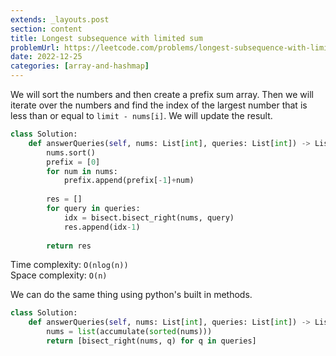 ```yaml
---
extends: _layouts.post
section: content
title: Longest subsequence with limited sum
problemUrl: https://leetcode.com/problems/longest-subsequence-with-limited-sum/
date: 2022-12-25
categories: [array-and-hashmap]
---
```


We will sort the numbers and then create a prefix sum array. Then we will iterate over the numbers and find the index of the largest number that is less than or equal to `limit - nums[i]`. We will update the result.

```python
class Solution:
    def answerQueries(self, nums: List[int], queries: List[int]) -> List[int]:
        nums.sort()
        prefix = [0]
        for num in nums:
            prefix.append(prefix[-1]+num)
        
        res = []
        for query in queries:
            idx = bisect.bisect_right(nums, query)
            res.append(idx-1)
        
        return res
```

Time complexity: `O(nlog(n))` <br/>
Space complexity: `O(n)`

We can do the same thing using python's built in methods.

```python
class Solution:
    def answerQueries(self, nums: List[int], queries: List[int]) -> List[int]:
        nums = list(accumulate(sorted(nums)))
        return [bisect_right(nums, q) for q in queries]
```
